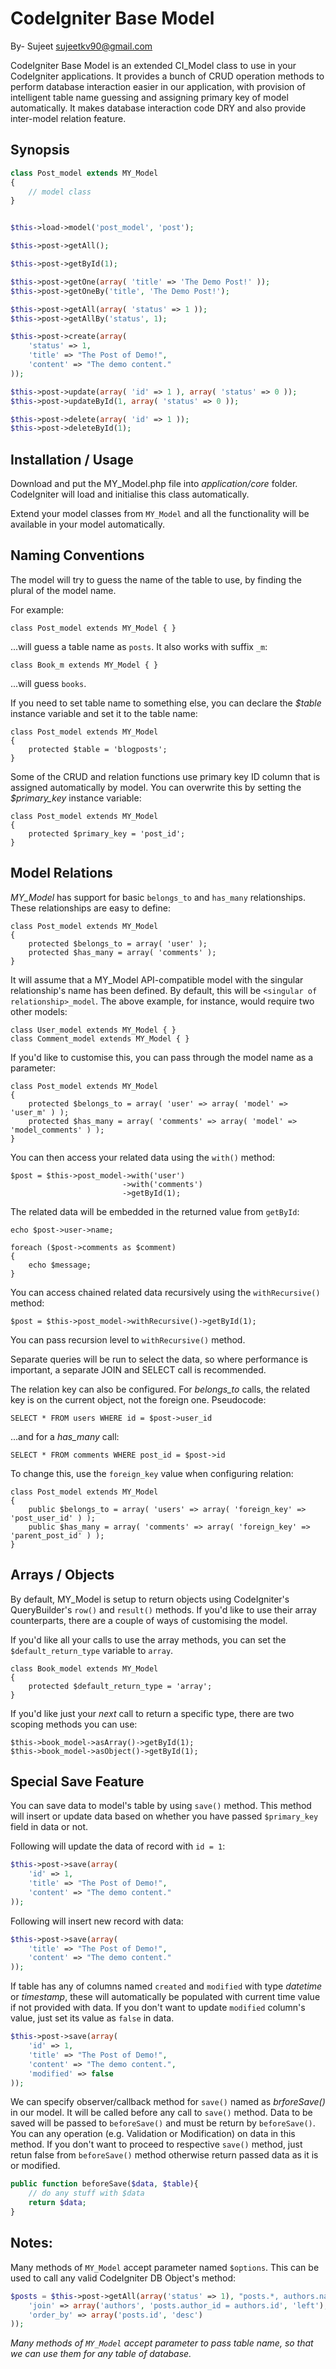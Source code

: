 CodeIgniter Base Model
=====================================

By- Sujeet <sujeetkv90@gmail.com>

CodeIgniter Base Model is an extended CI_Model class to use in your CodeIgniter applications. It provides a bunch of CRUD operation methods to perform database interaction easier in our application, with provision of intelligent table name guessing and assigning primary key of model automatically. It makes database interaction code DRY and also provide inter-model relation feature.

Synopsis
--------

```php
class Post_model extends MY_Model
{
    // model class
}


$this->load->model('post_model', 'post');

$this->post->getAll();

$this->post->getById(1);

$this->post->getOne(array( 'title' => 'The Demo Post!' ));
$this->post->getOneBy('title', 'The Demo Post!');

$this->post->getAll(array( 'status' => 1 ));
$this->post->getAllBy('status', 1);

$this->post->create(array(
    'status' => 1,
    'title' => "The Post of Demo!",
    'content' => "The demo content."
));

$this->post->update(array( 'id' => 1 ), array( 'status' => 0 ));
$this->post->updateById(1, array( 'status' => 0 ));

$this->post->delete(array( 'id' => 1 ));
$this->post->deleteById(1);
```

Installation / Usage
------------------

Download and put the MY\_Model.php file into _application/core_ folder. CodeIgniter will load and initialise this class automatically.

Extend your model classes from `MY_Model` and all the functionality will be available in your model automatically.

Naming Conventions
------------------

The model will try to guess the name of the table to use, by finding the plural of the model name. 

For example:

    class Post_model extends MY_Model { }

...will guess a table name as `posts`. It also works with suffix `_m`:

    class Book_m extends MY_Model { }

...will guess `books`.

If you need to set table name to something else, you can declare the _$table_ instance variable and set it to the table name:

    class Post_model extends MY_Model
    {
        protected $table = 'blogposts';
    }

Some of the CRUD and relation functions use primary key ID column that is assigned automatically by model. You can overwrite this by setting the _$primary\_key_ instance variable:

    class Post_model extends MY_Model
    {
        protected $primary_key = 'post_id';
    }


Model Relations
-------------

_MY\_Model_ has support for basic `belongs_to` and `has_many` relationships. These relationships are easy to define:

    class Post_model extends MY_Model
    {
        protected $belongs_to = array( 'user' );
        protected $has_many = array( 'comments' );
    }

It will assume that a MY_Model API-compatible model with the singular relationship's name has been defined. By default, this will be `<singular of relationship>_model`. The above example, for instance, would require two other models:

    class User_model extends MY_Model { }
    class Comment_model extends MY_Model { }

If you'd like to customise this, you can pass through the model name as a parameter:

    class Post_model extends MY_Model
    {
        protected $belongs_to = array( 'user' => array( 'model' => 'user_m' ) );
        protected $has_many = array( 'comments' => array( 'model' => 'model_comments' ) );
    }

You can then access your related data using the `with()` method:

    $post = $this->post_model->with('user')
                             ->with('comments')
                             ->getById(1);

The related data will be embedded in the returned value from `getById`:

    echo $post->user->name;

    foreach ($post->comments as $comment)
    {
        echo $message;
    }

You can access chained related data recursively using the `withRecursive()` method:

    $post = $this->post_model->withRecursive()->getById(1);

You can pass recursion level to `withRecursive()` method.

Separate queries will be run to select the data, so where performance is important, a separate JOIN and SELECT call is recommended.

The relation key can also be configured. For _belongs\_to_ calls, the related key is on the current object, not the foreign one. Pseudocode:

    SELECT * FROM users WHERE id = $post->user_id

...and for a _has\_many_ call:

    SELECT * FROM comments WHERE post_id = $post->id

To change this, use the `foreign_key` value when configuring relation:

    class Post_model extends MY_Model
    {
        public $belongs_to = array( 'users' => array( 'foreign_key' => 'post_user_id' ) );
        public $has_many = array( 'comments' => array( 'foreign_key' => 'parent_post_id' ) );
    }

Arrays / Objects
-----------------

By default, MY_Model is setup to return objects using CodeIgniter's QueryBuilder's `row()` and `result()` methods. If you'd like to use their array counterparts, there are a couple of ways of customising the model.

If you'd like all your calls to use the array methods, you can set the `$default_return_type` variable to `array`.

    class Book_model extends MY_Model
    {
        protected $default_return_type = 'array';
    }

If you'd like just your _next_ call to return a specific type, there are two scoping methods you can use:

    $this->book_model->asArray()->getById(1);
    $this->book_model->asObject()->getById(1);

Special Save Feature
--------------------

You can save data to model's table by using `save()` method. This method will insert or update data based on whether you have passed `$primary_key` field in data or not.

Following will update the data of record with `id = 1`:

```php
$this->post->save(array(
    'id' => 1,
    'title' => "The Post of Demo!",
    'content' => "The demo content."
));
```

Following will insert new record with data:

```php
$this->post->save(array(
    'title' => "The Post of Demo!",
    'content' => "The demo content."
));
```

If table has any of columns named `created` and `modified` with type *datetime* or *timestamp*, these will automatically be populated with current time value if not provided with data. If you don't want to update `modified` column's value, just set its value as `false` in data.

```php
$this->post->save(array(
    'id' => 1,
    'title' => "The Post of Demo!",
    'content' => "The demo content.",
    'modified' => false
));
```
We can specify observer/callback method for `save()` named as *brforeSave()* in our model. It will be called before any call to `save()` method. Data to be saved will be passed to `beforeSave()` and must be return by `beforeSave()`. You can any operation (e.g. Validation or Modification) on data in this method. If you don't want to proceed to respective `save()` method, just retun false from `beforeSave()` method otherwise return passed data as it is or modified.

```php
public function beforeSave($data, $table){
    // do any stuff with $data
    return $data;
}
```

Notes:
------

Many methods of `MY_Model` accept parameter named `$options`. This can be used to call any valid CodeIgniter DB Object's method:

```php
$posts = $this->post->getAll(array('status' => 1), "posts.*, authors.name", NULL, array(
    'join' => array('authors', 'posts.author_id = authors.id', 'left'),
	'order_by' => array('posts.id', 'desc')
));
```

*Many methods of `MY_Model` accept parameter to pass table name, so that we can use them for any table of database.*
